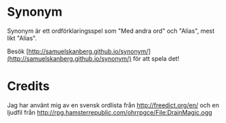 Synonym
=======

Synonym är ett ordförklaringsspel som "Med andra ord" och "Alias", mest likt "Alias".

Besök [http://samuelskanberg.github.io/synonym/](http://samuelskanberg.github.io/synonym/) för att spela det!


Credits
=======

Jag har använt mig av en svensk ordlista från http://freedict.org/en/ och en ljudfil från http://rpg.hamsterrepublic.com/ohrrpgce/File:DrainMagic.ogg

